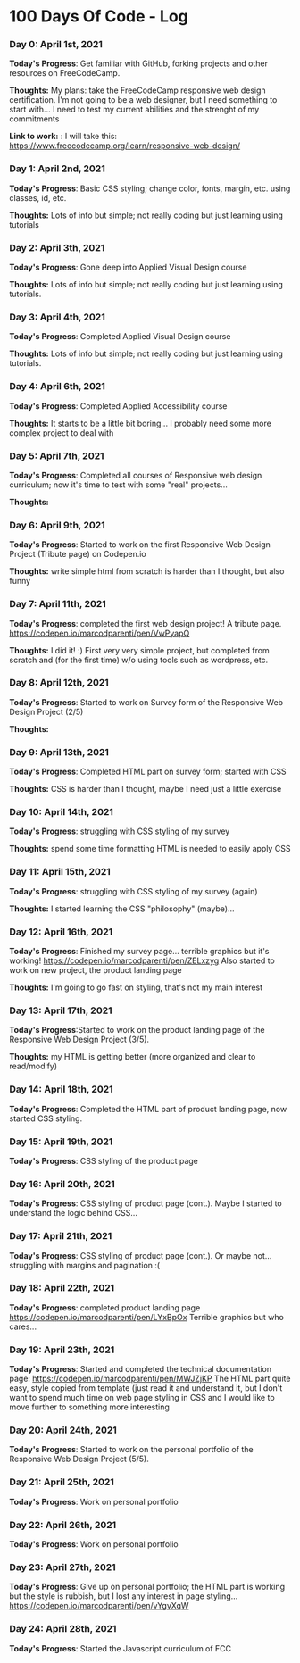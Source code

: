 # 100 Days Of Code - Log

### Day 0: April 1st, 2021


**Today's Progress**: Get familiar with GitHub, forking projects and other resources on FreeCodeCamp. 

**Thoughts:** My plans: take the FreeCodeCamp responsive web design certification. I'm not going to be a web designer, but I need something to start with... I need to test my current abilities and the strenght of my commitments

**Link to work:** : I will take this: https://www.freecodecamp.org/learn/responsive-web-design/

### Day 1: April 2nd, 2021

**Today's Progress**: Basic CSS styling; change color, fonts, margin, etc. using classes, id, etc.

**Thoughts:** Lots of info but simple; not really coding but just learning using tutorials

### Day 2: April 3th, 2021

**Today's Progress**: Gone deep into Applied Visual Design course

**Thoughts:** Lots of info but simple; not really coding but just learning using tutorials. 

### Day 3: April 4th, 2021

**Today's Progress**: Completed Applied Visual Design course

**Thoughts:** Lots of info but simple; not really coding but just learning using tutorials. 

### Day 4: April 6th, 2021

**Today's Progress**: Completed Applied Accessibility course

**Thoughts:** It starts to be a little bit boring... I probably need some more complex project to deal with

### Day 5: April 7th, 2021

**Today's Progress**: Completed all courses of Responsive web design curriculum; now it's time to test with some "real" projects...

**Thoughts:** 
### Day 6: April 9th, 2021

**Today's Progress**: Started to work on the first Responsive Web Design Project (Tribute page) on Codepen.io

**Thoughts:** write simple html from scratch is harder than I thought, but also funny

### Day 7: April 11th, 2021

**Today's Progress**: completed the first web design project! A tribute page. https://codepen.io/marcodparenti/pen/VwPyapQ

**Thoughts:** I did it! :) First very very simple project, but completed from scratch and (for the first time) w/o using tools such as wordpress, etc.

### Day 8: April 12th, 2021

**Today's Progress**: Started to work on Survey form of the Responsive Web Design Project (2/5)

**Thoughts:** 

### Day 9: April 13th, 2021

**Today's Progress**: Completed HTML part on survey form; started with CSS

**Thoughts:** CSS is harder than I thought, maybe I need just a little exercise

### Day 10: April 14th, 2021

**Today's Progress**: struggling with CSS styling of my survey

**Thoughts:** spend some time formatting HTML is needed to easily apply CSS

### Day 11: April 15th, 2021

**Today's Progress**: struggling with CSS styling of my survey (again)

**Thoughts:** I started learning the CSS "philosophy" (maybe)...

### Day 12: April 16th, 2021

**Today's Progress**: Finished my survey page... terrible graphics but it's working! https://codepen.io/marcodparenti/pen/ZELxzyg Also started to work on new project, the product landing page

**Thoughts:** I'm going to go fast on styling, that's not my main interest

### Day 13: April 17th, 2021

**Today's Progress**:Started to work on the product landing page of the Responsive Web Design Project (3/5). 

**Thoughts:** my HTML is getting better (more organized and clear to read/modify)

### Day 14: April 18th, 2021

**Today's Progress**: Completed the HTML part of product landing page, now started CSS styling.

### Day 15: April 19th, 2021

**Today's Progress**: CSS styling of the product page

### Day 16: April 20th, 2021

**Today's Progress**: CSS styling of product page (cont.). Maybe I started to understand the logic behind CSS...

### Day 17: April 21th, 2021

**Today's Progress**: CSS styling of product page (cont.). Or maybe not... struggling with margins and pagination :(

### Day 18: April 22th, 2021

**Today's Progress**: completed product landing page https://codepen.io/marcodparenti/pen/LYxBpOx Terrible  graphics but who cares... 

### Day 19: April 23th, 2021

**Today's Progress**: Started and completed the technical documentation page: https://codepen.io/marcodparenti/pen/MWJZjKP The HTML part quite easy, style copied from template (just read it and understand it, but I don't want to spend much time on web page styling in CSS and I would like to move further to something more interesting

### Day 20: April 24th, 2021
**Today's Progress**: Started to work on the personal portfolio of the Responsive Web Design Project (5/5).

### Day 21: April 25th, 2021 

**Today's Progress**: Work on personal portfolio

### Day 22: April 26th, 2021 

**Today's Progress**: Work on personal portfolio

### Day 23: April 27th, 2021 

**Today's Progress**: Give up on personal portfolio; the HTML part is working but the style is rubbish, but I lost any interest in page styling... https://codepen.io/marcodparenti/pen/vYgvXqW

### Day 24: April 28th, 2021 

**Today's Progress**: Started the Javascript curriculum of FCC




